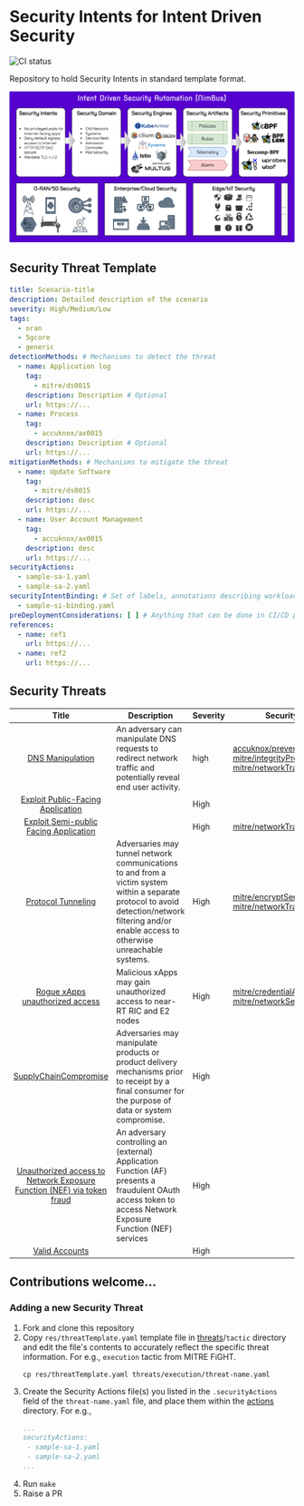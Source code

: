 <!-- THIS IS AN AUTO-GENERATED FILE by ./scripts/gendoc.sh. DO NOT EDIT MANUALLY -->

# Security Intents for Intent Driven Security

![CI status](https://github.com/5GSEC/security-intents/actions/workflows/ci-verify.yml/badge.svg)

Repository to hold Security Intents in standard template format.

![](res/nimbus.png)

## Security Threat Template
```yaml
title: Scenario-title
description: Detailed description of the scenario
severity: High/Medium/Low
tags:
  - oran
  - 5gcore
  - generic
detectionMethods: # Mechanisms to detect the threat
  - name: Application log
    tag:
      - mitre/ds0015
    description: Description # Optional
    url: https://...
  - name: Process
    tag:
      - accuknox/ax0015
    description: Description # Optional
    url: https://...
mitigationMethods: # Mechanisms to mitigate the threat
  - name: Update Software
    tag:
      - mitre/ds0015
    description: desc
    url: https://...
  - name: User Account Management
    tag:
      - accuknox/ax0015
    description: desc
    url: https://...
securityActions:
  - sample-sa-1.yaml
  - sample-sa-2.yaml
securityIntentBinding: # Set of labels, annotations describing workloads who would be impacted by this threat
  - sample-si-binding.yaml
preDeploymentConsiderations: [ ] # Anything that can be done in CI/CD pipelines that can alleviate this threat
references:
  - name: ref1
    url: https://...
  - name: ref2
    url: https://...
```

## Security Threats

| Title | Description | Severity | Security Actions | References |
|:-----:|-------------|----------|------------|------------|
   | [DNS Manipulation](threats/mitre/dnsManipulation.yaml) | An adversary can manipulate DNS requests to redirect network traffic and potentially reveal end user activity. | high | [accuknox/preventLocalDNSHijack](actions/accuknox/preventLocalDNSHijack), [mitre/integrityProtection](actions/mitre/integrityProtection), [mitre/networkTraffic](actions/mitre/networkTraffic) |[MITRE FiGHT](https://fight.mitre.org/techniques/FGT5006) |
   | [Exploit Public-Facing Application](threats/mitre/exploitPublicFacingApplication.yaml) |  | High |  |[FGT1190](https://fight.mitre.org/techniques/FGT1190) |
   | [Exploit Semi-public Facing Application](threats/mitre/exploitSemiPublicFacingApplication.yaml) |  | High | [mitre/networkTraffic](actions/mitre/networkTraffic) |[FGT5029](https://fight.mitre.org/techniques/FGT5029) |
   | [Protocol Tunneling](threats/mitre/protocolTunnelling.yaml) | Adversaries may tunnel network communications to and from a victim system within a separate protocol to avoid detection/network filtering and/or enable access to otherwise unreachable systems. | High | [mitre/encryptSensitiveInformation](actions/mitre/encryptSensitiveInformation), [mitre/networkTraffic](actions/mitre/networkTraffic) |[FGT1572.501](https://fight.mitre.org/techniques/FGT1572.501) |
   | [Rogue xApps unauthorized access](threats/mitre/rogueXappsUnauthAccess.yaml) | Malicious xApps may gain unauthorized access to near-RT RIC and E2 nodes | High | [mitre/credentialAccessProtection](actions/mitre/credentialAccessProtection), [mitre/networkSegmentation](actions/mitre/networkSegmentation) |[FGT5034](https://fight.mitre.org/techniques/FGT5034) |
   | [SupplyChainCompromise](threats/mitre/supplyChainCompromise.yaml) | Adversaries may manipulate products or product delivery mechanisms prior to receipt by a final consumer for the purpose of data or system compromise. | High |  |[FGT1195](https://fight.mitre.org/techniques/FGT51195) |
   | [Unauthorized access to Network Exposure Function (NEF) via token fraud](threats/mitre/unAuthAccessNEFTokenFraud.yaml) | An adversary controlling an (external) Application Function (AF) presents a fraudulent OAuth access token to access Network Exposure Function (NEF) services | High |  |[FGT5011](https://fight.mitre.org/techniques/FGT5011) |
   | [Valid Accounts](threats/mitre/validAccounts.yaml) |  | High |  |[FGT1078](https://fight.mitre.org/techniques/FGT1078) |

## Contributions welcome...

### Adding a new Security Threat

1. Fork and clone this repository
2. Copy `res/threatTemplate.yaml` template file in [threats](threats)/`tactic` directory and edit the file's contents to
   accurately reflect the specific threat information. For e.g., `execution` tactic from MITRE FiGHT.
   ```shell
   cp res/threatTemplate.yaml threats/execution/threat-name.yaml
    ```
3. Create the Security Actions file(s) you listed in the `.securityActions` field of the `threat-name.yaml` file, and
   place them within the [actions](actions) directory. For e.g.,
   ```yaml
   ...
   securityActions:
    - sample-sa-1.yaml 
    - sample-sa-2.yaml 
   ...
   ```
4. Run `make`
5. Raise a PR
